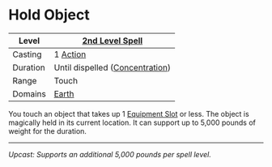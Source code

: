 # Hold Object

| Level    | [2nd Level Spell](2nd%20Level%20Spells.md)                            |
| -------- | --------------------------------------------------------------------- |
| Casting  | 1 [Action](../../../../Game%20Procedures/Core%20Procedures/Action.md) |
| Duration | Until dispelled ([Concentration](../../Concentration.md))             |
| Range    | Touch                                                                 |
| Domains  | [Earth](../../Spell%20Domains/Earth.md)                               |

You touch an object that takes up 1 [Equipment Slot](../../../../Items%20and%20Gear/Equipment%20Slot.md) or less. The object is magically held in its current location. It can support up to 5,000 pounds of weight for the duration.

---
*Upcast: Supports an additional 5,000 pounds per spell level.*
